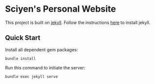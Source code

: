 # Sciyen's Personal Website

This project is built on [jekyll](https://jekyllrb.com).
Follow the instructions [here](https://jekyllrb.com/docs/installation/ubuntu/) to install jekyll.

## Quick Start
Install all dependent gem packages:
```
bundle install
```

Run this command to initiate the server:
```bash
bundle exec jekyll serve
```
